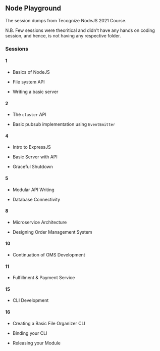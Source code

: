 ## Node Playground

The session dumps from Tecognize NodeJS 2021 Course.

N.B. Few sessions were theoritical and didn't have any hands on coding session, and hence, is not having any respective folder.

### Sessions

#### 1 

- Basics of NodeJS

- File system API 

- Writing a basic server

#### 2

- The `cluster` API

- Basic pubsub implementation using `EventEmitter`

#### 4

- Intro to ExpressJS

- Basic Server with API

- Graceful Shutdown

#### 5

- Modular API Writing

- Database Connectivity

#### 8

- Microservice Architecture

- Designing Order Management System

#### 10

- Continuation of OMS Development

#### 11

- Fulfillment & Payment Service

#### 15

- CLI Development

#### 16

- Creating a Basic File Organizer CLI

- Binding your CLI

- Releasing your Module
